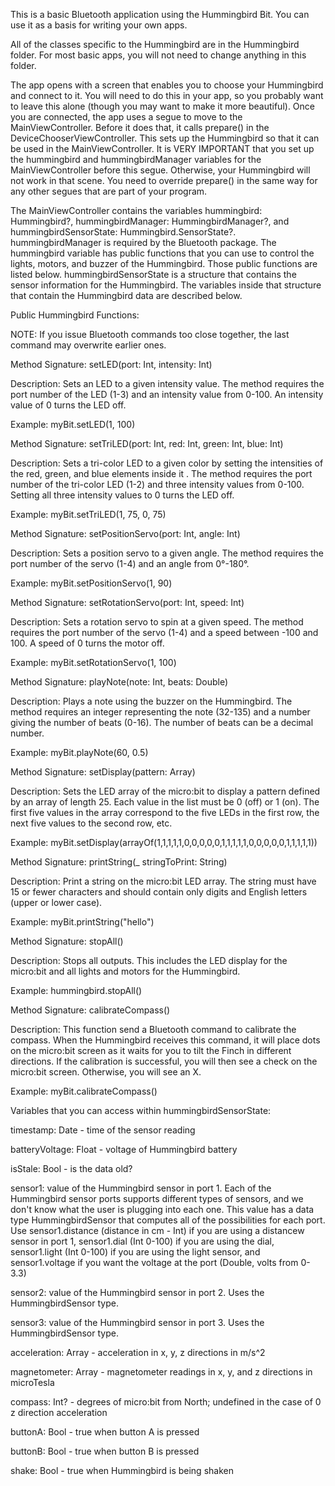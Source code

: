 This is a basic Bluetooth application using the Hummingbird Bit. You can use it as a basis for writing your own apps.

All of the classes specific to the Hummingbird are in the Hummingbird folder. For most basic apps, you will not need to change anything in this folder.

The app opens with a screen that enables you to choose your Hummingbird and connect to it. You will need to do this in your app, so you probably want to leave this alone (though you may want to make it more beautiful). Once you are connected, the app uses a segue to move to the MainViewController. Before it does that, it calls prepare() in the DeviceChooserViewController. This sets up the Hummingbird so that it can be used in the MainViewController. It is VERY IMPORTANT that you set up the hummingbird and hummingbirdManager variables for the MainViewController before this segue. Otherwise, your Hummingbird will not work in that scene. You need to override prepare() in the same way for any other segues that are part of your program.

The MainViewController contains the variables hummingbird: Hummingbird?, hummingbirdManager: HummingbirdManager?, and hummingbirdSensorState: Hummingbird.SensorState?. hummingbirdManager is required by the Bluetooth package. The hummingbird variable has public functions that you can use to control the lights, motors, and buzzer of the Hummingbird. Those public functions are listed below. hummingbirdSensorState is a structure that contains the sensor information for the Hummingbird. The variables inside that structure that contain the Hummingbird data are described below.

Public Hummingbird Functions:

NOTE: If you issue Bluetooth commands too close together, the last command may overwrite earlier ones.

Method Signature: setLED(port: Int, intensity: Int)

Description: Sets an LED to a given intensity value. The method requires the port number of the LED (1-3) and an intensity value from 0-100. An intensity value of 0 turns the LED off.

Example: myBit.setLED(1, 100)

Method Signature: setTriLED(port: Int, red: Int, green: Int, blue: Int)

Description: Sets a tri-color LED to a given color by setting the intensities of the red, green, and blue elements inside it . The method requires the port number of the tri-color LED (1-2) and three intensity values from 0-100. Setting all three intensity values to 0 turns the LED off.

Example: myBit.setTriLED(1, 75, 0, 75)

Method Signature: setPositionServo(port: Int, angle: Int)

Description: Sets a position servo to a given angle. The method requires the port number of the servo (1-4) and an angle from 0°-180°.

Example: myBit.setPositionServo(1, 90)

Method Signature: setRotationServo(port: Int, speed: Int)

Description: Sets a rotation servo to spin at a given speed. The method requires the port number of the servo (1-4) and a speed between -100 and 100. A speed of 0 turns the motor off.

Example: myBit.setRotationServo(1, 100)

Method Signature: playNote(note: Int, beats: Double)

Description: Plays a note using the buzzer on the Hummingbird. The method requires an integer representing the note (32-135) and a number giving the number of beats (0-16). The number of beats can be a decimal number.

Example: myBit.playNote(60, 0.5)

Method Signature: setDisplay(pattern: Array)

Description: Sets the LED array of the micro:bit to display a pattern defined by an array of length 25. Each value in the list must be 0 (off) or 1 (on). The first five values in the array correspond to the five LEDs in the first row, the next five values to the second row, etc.

Example: myBit.setDisplay(arrayOf(1,1,1,1,1,0,0,0,0,0,1,1,1,1,1,0,0,0,0,0,1,1,1,1,1))

Method Signature: printString(_ stringToPrint: String)

Description: Print a string on the micro:bit LED array. The string must have 15 or fewer characters and should contain only digits and English letters (upper or lower case).

Example: myBit.printString("hello")

Method Signature: stopAll()

Description: Stops all outputs. This includes the LED display for the micro:bit and all lights and motors for the Hummingbird.

Example: hummingbird.stopAll()

Method Signature: calibrateCompass()

Description: This function send a Bluetooth command to calibrate the compass. When the Hummingbird receives this command, it will place dots on the micro:bit screen as it waits for you to tilt the Finch in different directions. If the calibration is successful, you will then see a check on the micro:bit screen. Otherwise, you will see an X.

Example: myBit.calibrateCompass()

Variables that you can access within hummingbirdSensorState:

timestamp: Date - time of the sensor reading

batteryVoltage: Float - voltage of Hummingbird battery

isStale: Bool - is the data old?

sensor1: value of the Hummingbird sensor in port 1. Each of the Hummingbird sensor ports supports different types of sensors, and we don't know what the user is plugging into each one. This value has a data type HummingbirdSensor that computes all of the possibilities for each port. Use sensor1.distance (distance in cm - Int) if you are using a distancew sensor in port 1, sensor1.dial (Int 0-100) if you are using the dial, sensor1.light (Int 0-100) if you are using the light sensor, and sensor1.voltage if you want the voltage at the port (Double, volts from 0-3.3)

sensor2: value of the Hummingbird sensor in port 2. Uses the HummingbirdSensor type.

sensor3: value of the Hummingbird sensor in port 3. Uses the HummingbirdSensor type.

acceleration: Array - acceleration in x, y, z directions in m/s^2

magnetometer: Array - magnetometer readings in x, y, and z directions in microTesla

compass: Int? - degrees of micro:bit from North; undefined in the case of 0 z direction acceleration

buttonA: Bool - true when button A is pressed

buttonB: Bool - true when button B is pressed

shake: Bool - true when Hummingbird is being shaken
